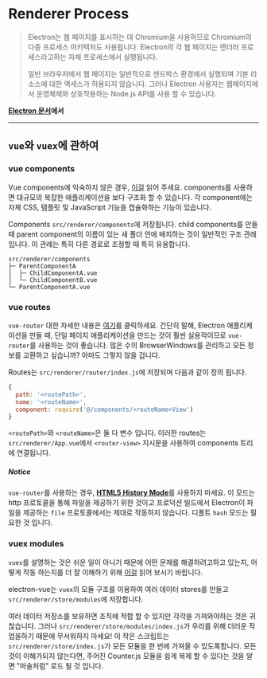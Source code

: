 # Renderer Process

> Electron는 웹 페이지를 표시하는 데 Chromium을 사용하므로 Chromium의 다중 프로세스 아키텍처도 사용됩니다. Electron의 각 웹 페이지는 렌더러 프로세스라고하는 자체 프로세스에서 실행됩니다.
>
> 일반 브라우저에서 웹 페이지는 일반적으로 샌드박스 환경에서 실행되며 기본 리소스에 대한 액세스가 허용되지 않습니다. 그러나 Electron 사용자는 웹페이지에서 운영체제와 상호작용하는 Node.js API를 사용 할 수 있습니다.

[**Electron 문서**](http://electron.atom.io/docs/tutorial/quick-start/#renderer-process)**에서**

---

## `vue`와 `vuex`에 관하여

### vue components

Vue components에 익숙하지 않은 경우, [이걸](http://vuejs.org/v2/guide/single-file-components.html) 읽어 주세요. components를 사용하면 대규모의 복잡한 애플리케이션을 보다 구조화 할 수 있습니다. 각 component에는 자체 CSS, 템플릿 및 JavaScript 기능을 캡슐화하는 기능이 있습니다.

Components `src/renderer/components`에 저장됩니다. child components를 만들 때 parent component의 이름이 있는 새 폴더 안에 배치하는 것이 일반적인 구조 관례 입니다. 이 관례는 특히 다른 경로로 조정할 때 특히 유용합니다.

```
src/renderer/components
├─ ParentComponentA
│  ├─ ChildComponentA.vue
│  └─ ChildComponentB.vue
└─ ParentComponentA.vue
```

### vue routes

`vue-router` 대한 자세한 내용은 [여기](https://github.com/vuejs/vue-router)를 클릭하세요. 간단히 말해, Electron 애플리케이션을 만들 때, 단일 페이지 애플리케이션을 만드는 것이 훨씬 실용적이므로 `vue-router`를 사용하는 것이 좋습니다. 많은 수의 BrowserWindows를 관리하고 모든 정보를 교환하고 싶습니까? 아마도 그렇지 않을 겁니다.

Routes는 `src/renderer/router/index.js`에 저장되며 다음과 같이 정의 됩니다.

```js
{
  path: '<routePath>',
  name: '<routeName>',
  component: require('@/components/<routeName>View')
}
```

`<routePath>`와 `<routeName>`은 둘 다 변수 입니다. 이러한 routes는 `src/renderer/App.vue`에서 `<router-view>` 지시문을 사용하여 components 트리에 연결됩니다.

##### Notice

`vue-router`를 사용하는 경우, [**HTML5 History Mode**](http://router.vuejs.org/en/essentials/history-mode.html)를 사용하지 마세요. 이 모드는 http 프로토콜을 통해 파일을 제공하기 위한 것이고 프로덕션 빌드에서 Electron이 파일을 제공하는 `file` 프로토콜에서는 제대로 작동하지 않습니다. 디폴트 `hash` 모드는 필요한 것 입니다.

### vuex modules

`vuex`를 설명하는 것은 쉬운 일이 아니기 때문에 어떤 문제를 해결하려고하고 있는지, 어떻게 작동 하는지를 더 잘 이해하기 위해 [이걸](https://vuex.vuejs.org/guide/) 읽어 보시기 바랍니다.

electron-vue는 `vuex`의 모듈 구조를 이용하여 여러 데이터 stores를 만들고 `src/renderer/store/modules`에 저장합니다.

여러 데이터 저장소를 보유하면 조직에 적합 할 수 있지만 각각을 가져와야하는 것은 귀찮습니다. 그러나 `src/renderer/store/modules/index.js`가 우리를 위해 더러운 작업을하기 때문에 무서워하지 마세요! 이 작은 스크립트는 `src/renderer/store/index.js`가 모든 모듈을 한 번에 가져올 수 있도록합니다. 모든 것이 이해가되지 않는다면, 주어진 Counter.js 모듈을 쉽게 복제 할 수 있다는 것을 알면 "마술처럼" 로드 될 것 입니다.
